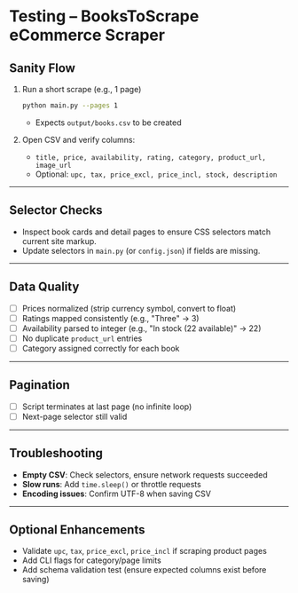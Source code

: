 # Testing – BooksToScrape eCommerce Scraper

## Sanity Flow
1. Run a short scrape (e.g., 1 page)
   ```bash
   python main.py --pages 1
   ```
   - Expects `output/books.csv` to be created

2. Open CSV and verify columns:
   - `title, price, availability, rating, category, product_url, image_url`
   - Optional: `upc, tax, price_excl, price_incl, stock, description`

---

## Selector Checks
- Inspect book cards and detail pages to ensure CSS selectors match current site markup.
- Update selectors in `main.py` (or `config.json`) if fields are missing.

---

## Data Quality
- [ ] Prices normalized (strip currency symbol, convert to float)
- [ ] Ratings mapped consistently (e.g., "Three" → 3)
- [ ] Availability parsed to integer (e.g., "In stock (22 available)" → 22)
- [ ] No duplicate `product_url` entries
- [ ] Category assigned correctly for each book

---

## Pagination
- [ ] Script terminates at last page (no infinite loop)
- [ ] Next-page selector still valid

---

## Troubleshooting
- **Empty CSV**: Check selectors, ensure network requests succeeded
- **Slow runs**: Add `time.sleep()` or throttle requests
- **Encoding issues**: Confirm UTF-8 when saving CSV

---

## Optional Enhancements
- Validate `upc`, `tax`, `price_excl`, `price_incl` if scraping product pages
- Add CLI flags for category/page limits
- Add schema validation test (ensure expected columns exist before saving)
